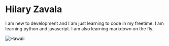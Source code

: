 # Hilary Zavala

I am new to development and I am just learning to code in my freetime. I am learning python and javascript. I am also learning markdown on the fly.

![Hawaii](https://drive.google.com/file/d/0B6eYc3lmD77nNXdqMjNzVWh2b24yTmdVYWdiZDFiM2lldGZF/view?usp=sharing "Hawaii")
